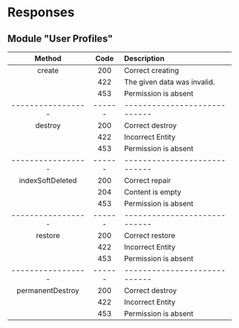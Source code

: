 # Responses
## Module "User Profiles"
| Method          | Code | Description                |
|:---------------:|:----:|:---------------------------|
|create           |200   |Correct creating            |
|                 |422   |The given data was invalid. |
|                 |453   |Permission is absent        |
|-----------------|------|----------------------------|
|destroy          |200   |Correct destroy             |
|                 |422   |Incorrect Entity            |
|                 |453   |Permission is absent        |
|-----------------|------|----------------------------|
|indexSoftDeleted |200   |Correct repair              |
|                 |204   |Content is empty            |
|                 |453   |Permission is absent        |
|-----------------|------|----------------------------|
|restore          |200   |Correct restore             |
|                 |422   |Incorrect Entity            |
|                 |453   |Permission is absent        |
|-----------------|------|----------------------------|
|permanentDestroy |200   |Correct destroy             |
|                 |422   |Incorrect Entity            |
|                 |453   |Permission is absent        |
